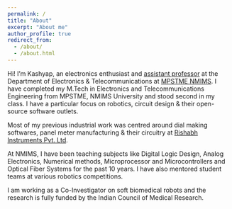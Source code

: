 ```yaml
---
permalink: /
title: "About"
excerpt: "About me"
author_profile: true
redirect_from: 
  - /about/
  - /about.html
---
```


Hi! I’m Kashyap, an electronics enthusiast and [assistant professor](https://engineering.nmims.edu/faculty-and-research/faculty-profile/kashyap-joshi/) at the Department of Electronics & Telecommunications at [MPSTME NMIMS](https://engineering.nmims.edu/). I have completed my M.Tech in Electronics and Telecommunications Engineering from MPSTME, NMIMS University and stood second in my class. I have a particular focus on robotics, circuit design & their open-source software outlets.

Most of my previous industrial work was centred around dial making softwares, panel meter manufacturing & their circuitry at [Rishabh Instruments Pvt. Ltd](https://rishabh.co.in/).

At NMIMS, I have been teaching subjects like Digital Logic Design, Analog Electronics, Numerical methods, Microprocessor and Microcontrollers and Optical Fiber Systems for the past 10 years. I have also mentored student teams at various robotics competitions.

I am working as a Co-Investigator on soft biomedical robots and the research is fully funded by the Indian Council of Medical Research. 
